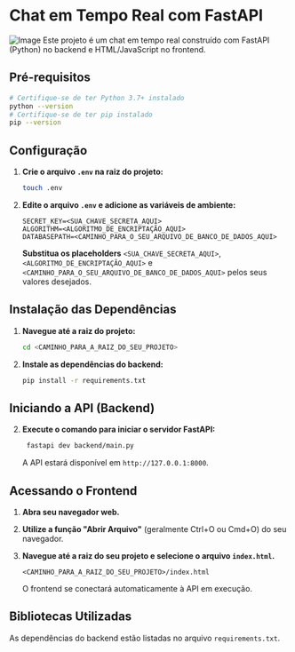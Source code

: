 # Chat em Tempo Real com FastAPI
![Image](https://github.com/user-attachments/assets/15aa1ba4-678b-4d95-b3f2-48cb989d31e6)
Este projeto é um chat em tempo real construído com FastAPI (Python) no backend e HTML/JavaScript no frontend.

## Pré-requisitos

```bash
# Certifique-se de ter Python 3.7+ instalado
python --version
# Certifique-se de ter pip instalado
pip --version
```

## Configuração

1.  **Crie o arquivo `.env` na raiz do projeto:**

    ```bash
    touch .env
    ```

2.  **Edite o arquivo `.env` e adicione as variáveis de ambiente:**

    ```env
    SECRET_KEY=<SUA_CHAVE_SECRETA_AQUI>
    ALGORITHM=<ALGORITMO_DE_ENCRIPTAÇÃO_AQUI>
    DATABASEPATH=<CAMINHO_PARA_O_SEU_ARQUIVO_DE_BANCO_DE_DADOS_AQUI>
    ```

    **Substitua os placeholders** `<SUA_CHAVE_SECRETA_AQUI>`, `<ALGORITMO_DE_ENCRIPTAÇÃO_AQUI>` e `<CAMINHO_PARA_O_SEU_ARQUIVO_DE_BANCO_DE_DADOS_AQUI>` pelos seus valores desejados.

## Instalação das Dependências

1.  **Navegue até a raiz do projeto:**

    ```bash
    cd <CAMINHO_PARA_A_RAIZ_DO_SEU_PROJETO>
    ```

2.  **Instale as dependências do backend:**

    ```bash
    pip install -r requirements.txt
    ```

## Iniciando a API (Backend)

2.  **Execute o comando para iniciar o servidor FastAPI:**

    ```bash
     fastapi dev backend/main.py
    ```

    A API estará disponível em `http://127.0.0.1:8000`.

## Acessando o Frontend

1.  **Abra seu navegador web.**
2.  **Utilize a função "Abrir Arquivo"** (geralmente Ctrl+O ou Cmd+O) do seu navegador.
3.  **Navegue até a raiz do seu projeto e selecione o arquivo `index.html`.**

    ```
    <CAMINHO_PARA_A_RAIZ_DO_SEU_PROJETO>/index.html
    ```

    O frontend se conectará automaticamente à API em execução.

## Bibliotecas Utilizadas

As dependências do backend estão listadas no arquivo `requirements.txt`.


